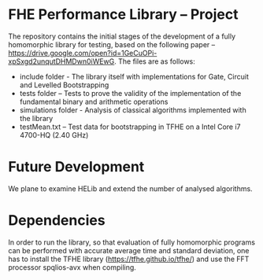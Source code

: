# FHE Performance Library – Project
The repository contains the initial stages of the development of a fully homomorphic library for testing, based on the following paper – https://drive.google.com/open?id=1GeCuOPi-xpSxgd2unqutDHMDwn0iWEwG.
The files are as follows:
- include folder - The library itself with implementations for Gate, Circuit and Levelled Bootstrapping
- tests folder – Tests to prove the validity of the implementation of the fundamental binary and arithmetic operations
- simulations folder - Analysis of classical algorithms implemented with the library
- testMean.txt – Test data for bootstrapping in TFHE on a Intel Core i7 4700-HQ (2.40 GHz)
# Future Development
We plane to examine HELib and extend the number of analysed algorithms.
# Dependencies
In order to run the library, so that evaluation of fully homomorphic programs can be performed with accurate average time and standard deviation, one has to install the TFHE library (https://tfhe.github.io/tfhe/) and use the FFT processor spqlios-avx when compiling.
